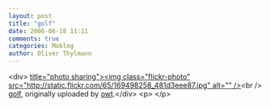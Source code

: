 ```yaml
---
layout: post
title: "golf"
date: 2006-06-18 11:11
comments: true
categories: Moblog
author: Oliver Thylmann
---
```



&lt;div&gt;	[ title=&quot;photo sharing&quot;&gt;&lt;img class=&quot;flickr-photo&quot; src=&quot;http://static.flickr.com/65/169498258_481d3eee87.jpg&quot; alt=&quot;&quot; /&gt;](http://www.flickr.com/photos/oliver/169498258/)&lt;br /&gt;	[golf](http://www.flickr.com/photos/oliver/169498258/), originally uploaded by [owt](http://www.flickr.com/people/oliver/).&lt;/div&gt;				&lt;p&gt;	&lt;/p&gt;


